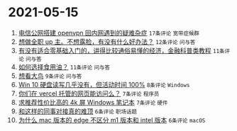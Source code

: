 # 2021-05-15

1. [电信公网搭建 openvpn 回内网遇到的疑难杂症](https://www.v2ex.com/t/777037) `17条评论` `宽带症候群`
1. [想做全职 up 主。不想露脸，有没有什么好办法？](https://www.v2ex.com/t/777083) `12条评论` `问与答`
1. [有没有适合零基础入门的，讲得比较通俗易懂的经济，金融科普类教程](https://www.v2ex.com/t/777038) `11条评论` `问与答`
1. [如何选择食用油？](https://www.v2ex.com/t/777036) `11条评论` `问与答`
1. [想看大鸟](https://www.v2ex.com/t/777058) `9条评论` `问与答`
1. [Win 10 硬盘读写几乎没有，但活动时间 100%](https://www.v2ex.com/t/777044) `8条评论` `Windows`
1. [你们在 vercel 托管的网页能访问么？](https://www.v2ex.com/t/777043) `7条评论` `程序员`
1. [求推荐性价比高的 4k 屏 Windows 笔记本](https://www.v2ex.com/t/777042) `7条评论` `硬件`
1. [和这样的同事对接真的难顶](https://www.v2ex.com/t/777072) `6条评论` `职场话题`
1. [为什么 mac 版本的 edge 不区分 m1 版本和 intel 版本](https://www.v2ex.com/t/777052) `6条评论` `macOS`
